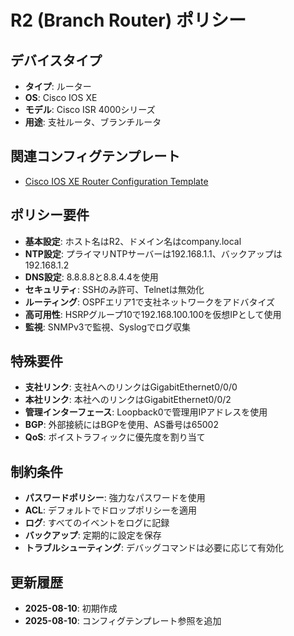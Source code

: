 


# R2 (Branch Router) ポリシー

## デバイスタイプ
- **タイプ**: ルーター
- **OS**: Cisco IOS XE
- **モデル**: Cisco ISR 4000シリーズ
- **用途**: 支社ルータ、ブランチルータ

## 関連コンフィグテンプレート
- [Cisco IOS XE Router Configuration Template](../Cisco_IOS_XE_Router_Config.md)

## ポリシー要件
- **基本設定**: ホスト名はR2、ドメイン名はcompany.local
- **NTP設定**: プライマリNTPサーバーは192.168.1.1、バックアップは192.168.1.2
- **DNS設定**: 8.8.8.8と8.8.4.4を使用
- **セキュリティ**: SSHのみ許可、Telnetは無効化
- **ルーティング**: OSPFエリア1で支社ネットワークをアドバタイズ
- **高可用性**: HSRPグループ10で192.168.100.100を仮想IPとして使用
- **監視**: SNMPv3で監視、Syslogでログ収集

## 特殊要件
- **支社リンク**: 支社AへのリンクはGigabitEthernet0/0/0
- **本社リンク**: 本社へのリンクはGigabitEthernet0/0/2
- **管理インターフェース**: Loopback0で管理用IPアドレスを使用
- **BGP**: 外部接続にはBGPを使用、AS番号は65002
- **QoS**: ボイストラフィックに優先度を割り当て

## 制約条件
- **パスワードポリシー**: 強力なパスワードを使用
- **ACL**: デフォルトでドロップポリシーを適用
- **ログ**: すべてのイベントをログに記録
- **バックアップ**: 定期的に設定を保存
- **トラブルシューティング**: デバッグコマンドは必要に応じて有効化

## 更新履歴
- **2025-08-10**: 初期作成
- **2025-08-10**: コンフィグテンプレート参照を追加



